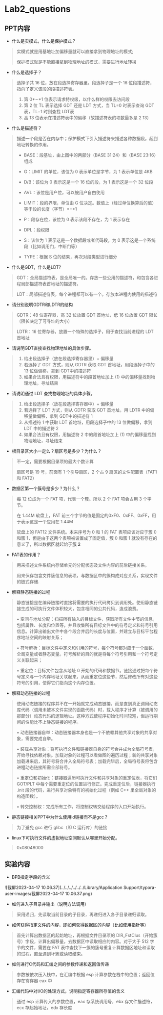 # Lab2_questions

## PPT内容

- 什么是实模式，什么是保护模式？

> 实模式就是用基地址加偏移量就可以直接拿到物理地址的模式;
>
> 保护模式就是不能直接拿到物理地址的模式，需要进行地址转换

- 什么是选择子？

> 选择子共 16 位，放在段选择寄存器里。段选择子是一个 16 位段描述符，指向了定义该段的段描述符表。
>
> 1. 第 0*∼*1 位表示请求特权级，以什么样的权限去访问段
> 2. 第 2 位 TL 表示选择 GDT 还是 LDT 方式，当 TL=0 时表示查询 GDT 表，TL=1 时则查找 LDT表
> 3. 高 13 位表示在描述符表中的偏移（故描述符表的项数最多是 2 13）

- 什么是描述符？

> 描述一个段是否在内存中；保护模式下引入描述符来描述各种数据段，起到地址转换的作用。
>
> - BASE：段基址，由上图中的两部分（BASE 31:24）和（BASE 23:16）组成
>
> - G：LIMIT 的单位，该位为 0 表示单位是字节，为 1 表示单位是 4KB
>
> - D/B：该位为 0 表示这是一个 16 位的段，为 1 表示这是一个 32 位段
>
> - AVL：该位是用户位，可以被用户自由使用
>
> - LIMIT：段的界限，单位由 G 位决定。数值上（经过单位换算后的值）等于段的长度（字节）*−*1 
>
> - P：段存在位，该位为 0 表示该段不存在，为 1 表示存在
>
> - DPL：段权限
>
> - S：该位为 1 表示这是一个数据段或者代码段，为 0 表示这是一个系统段（比如调用门，中断门等）
>
> - TYPE：根据 S 位的结果，再次对段类型进行细分

- 什么是GDT，什么是LDT?

> GDT：全局描述符表，是全局唯一的。存放一些公用的描述符，和包含各进程局部描述符表首地址的描述符。
>
> LDT：局部描述符表，每个进程都可以有一个。存放本进程内使用的描述符

- 请分别说明GDTR和LDTR的结构

> GDTR：48 位寄存器，高 32 位放置 GDT 首地址，低 16 位放置 GDT 限长（限长决定了可寻址的大小）
>
> LDTR：16 位寄存器，放置一个特殊的选择子，用于查找当前进程的 LDT 首地址

- 请说明GDT直接查找物理地址的具体步骤。

> 1.  给出段选择子（放在段选择寄存器里）+ 偏移量
> 2. 若选择了 GDT 方式，则从 GDTR 获取 GDT 首地址，用段选择子中的 13 位做偏移，拿到 GDT中的描述符
> 3. 如果合法且有权限，用描述符中的段首地址加上 (1) 中的偏移量找到物理地址，寻址结束

- 请说明通过 LDT 查找物理地址的具体步骤。

> 1. 给出段选择子（放在段选择寄存器中）+ 偏移量
> 2. 若选择了 LDT 方式，则从 GDTR 获取 GDT 首地址，用 LDTR 中的偏移量做偏移，拿到 GDT中的描述符 1
> 3. 从描述符 1 中获取 LDT 首地址，用段选择子中的 13 位做偏移，拿到 LDT 中的描述符 2
> 4. 如果合法且有权限，用描述符 2 中的段首地址加上 (1) 中的偏移量找到物理地址，寻址结束

- 根目录区大小一定么？扇区号是多少？为什么？

> 不一定，需要根据目录项的最大个数计算
>
> 扇区号是 19 号，前面有 1 个引导扇区，2 个占 9 扇区的文件配置表（FAT1 和 FAT2）

- 数据区第一个簇号是多少？为什么？

> 每 12 位成为一个 FAT 项，代表一个簇。所以 2 个 FAT 项会占用 3 个字节。
>
> 在 1.44M 软盘上，FAT 前三个字节的值是固定的0xF0、0xFF、0xFF，用于表示这是一个应用在 1.44M
>
> 软盘上的 FAT12 文件系统。本来序号为 0 和 1 的 FAT 表项应该对应于簇 0 和簇 1，但是由于这两个表项被设置成了固定值，簇 0 和簇 1 就没有存在的意义了，所以数据区就起始于簇 **2**

-  FAT表的作用？

> 用来描述文件系统内存储单元的分配状态及文件内容的前后链接关系。
>
> 用来保存包含文件簇信息的表项，与数据区中的簇构成对应关系，实现文件的链式存储.

- 解释静态链接的过程

> 静态链接是在编译链接时直接将需要的执行代码拷贝到调用处。使用静态链接生成的可执行文件体积较大，包含相同的公共代码，造成浪费。
>
> • 空间与地址分配：扫描所有输入的目标文件，获取所有文件中节的信息，包括属性、长度和位置等，并且收集所有目标文件中的符号定义和符号引用信息。计算出输出文件中各个段合并后的长度与位置，并建立与目标平台程序地址空间的映射关系；
>
> • 符号解析：目标文件中定义和引用的符号，每个符号都对应于一个函数、全局变量或者静态变量。符号解析的目的就是将每个符号引用和一个符号定义关联起来；
>
> • 重定位：目标文件包含从地址 0 开始的代码和数据节。链接通过把每个符号定义与一个内存地址关联起来，从而重定位这些节，然后修改所有对这些符号的引用，使得它们指向这个内存位置。

- 解释动态链接的过程

> 使用动态链接的程序并不在一开始就完成动态链接，而是直到真正调用动态库代码（调用未被本文件实现的函数代码）时，载入程序才计算（被调用的那部分）动态代码的逻辑地址。这种方式使程序初始化时间较短，但运行期间的性能比不上静态链接的程序。
>
> • 动态链接器自举：动态链接器本身也是一个不依赖其他共享对象的共享对象，需要完成自举。
>
> • 装载共享对象：将可执行文件和链接器自身的符号合并成为全局符号表，开始寻找依赖对象。加载对象的过程可以看做图的遍历过程；新的共享对象加载进来后，其符号将合并入全局符号表；加载完毕后，全局符号表将包含进程动态链接所需全部符号。
>
> • 重定位和初始化：链接器遍历可执行文件和共享对象的重定位表，将它们 GOT/PLT 中每个需要重定位的位置进行修正。完成重定位后，链接器执行 .init 段的代码，进行共享对象特有的初始化过程（例如 C++ 里全局对象的构造函数）。
>
> • 转交控制权：完成所有工作，将控制权转交给程序的入口开始执行。

- 静态链接相关PPT中为什么使用ld链接⽽不是gcc？

> 为了避免 gcc 进行 glibc（即 C 运行库）的链接

-  linux下可执行文件的虚拟地址空间默认从哪里开始分配。

> 0x08048000

## 实验内容

- BPB指定字段的含义

![截屏2023-04-17 10.06.37](../../../../../../Library/Application Support/typora-user-images/截屏2023-04-17 10.06.37.png)

- 如何进⼊子目录并输出（说明方法调用）

> 采用递归，先读取当前目录的子目录，再递归进入各子目录递归读取。

- 如何获得指定文件的内容，即如何获得数据区的内容（比如使用指针等）

> 首先计算出数据区的起始地址，再根据文件目录项的 DIR_FstClus（开始簇号）字段，计算出偏移量，去数据区中读取相应的内容。对于大于 512 字节的文件，需要在 FAT 表中查找下一簇的簇号重复计算数据区地址和读取的过程，直至遇到坏簇或读取结束。

- 如何进行C代码和汇编之间的参数传递和返回值传递

> 参数被依次压入栈中，在汇编中根据 esp 计算参数在栈中的位置；返回值存在寄存器 eax 中

- 汇编代码中对I/O的处理方式，说明指定寄存器所存值的含义

> 通过 esp 计算传入的参数位置，eax 存系统调用号，ebx 存文件描述符，ecx 存起始地址，edx 存长度